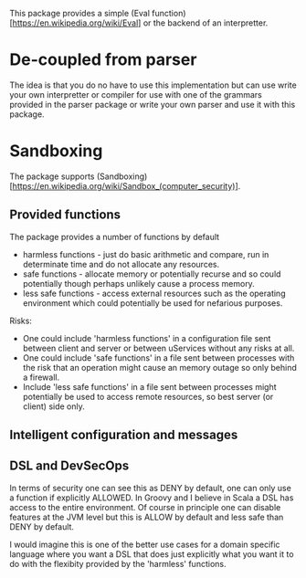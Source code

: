 This package provides a simple (Eval function)[https://en.wikipedia.org/wiki/Eval] or the backend of an interpretter.

# De-coupled from parser

The idea is that you do no have to use this implementation but can use write your own interpretter or
compiler for use with one of the grammars provided in the parser package
or write your own parser and use it with this package.

# Sandboxing

The package supports (Sandboxing)[https://en.wikipedia.org/wiki/Sandbox_(computer_security)].

## Provided functions

The package provides a number of functions by default

* harmless functions - just do basic arithmetic and compare, run in determinate time and do not allocate any resources.
* safe functions - allocate memory or potentially recurse and so could potentially though perhaps unlikely cause a process memory.
* less safe functions - access external resources such as the operating environment which could potentially be used for nefarious purposes.

Risks:
* One could include 'harmless functions' in a configuration file sent between client and server or between uServices without any risks at all.
* One could include 'safe functions' in a file sent between processes with the risk that an operation might cause an memory outage so only behind a firewall.
* Include 'less safe functions' in a file sent between processes might potentially be used to access remote resources, so best server (or client) side only.


##  Intelligent configuration and messages




##  DSL and DevSecOps

In terms of security one can see this as DENY by default, one can only use a function if explicitly ALLOWED.
In Groovy and I believe in Scala a DSL has access to the entire environment.  Of course in principle one can
disable features at the JVM level but this is ALLOW by default and less safe than DENY by default.

I would imagine this is one of the better use cases for a domain specific language where you want a DSL
that does just explicitly what you want it to do with the flexibity provided by the 'harmless' functions.

